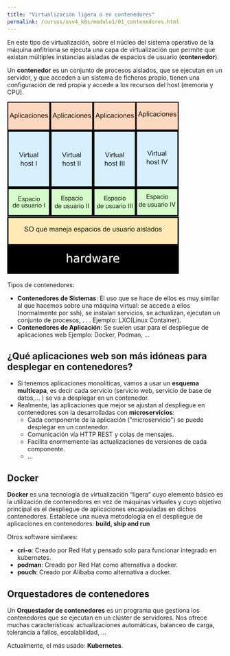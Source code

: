 ```yaml
---
title: "Virtualización ligera o en contenedores"
permalink: /cursos/osv4_k8s/modulo1/01_contenedores.html
---
```


En este tipo de virtualización, sobre el núcleo del sistema operativo de la máquina anfitriona se ejecuta una capa de virtualización que
permite que existan múltiples instancias aisladas de espacios de usuario (**contenedor**).

Un **contenedor** es un conjunto de procesos aislados, que se ejecutan en un servidor, y que acceden a un sistema de ficheros propio, tienen una configuración de red propia y accede a los recursos del host (memoria y CPU).

![virtualización ligera](img/virt_ligera.png)

Tipos de contenedores:

* **Contenedores de Sistemas**: El uso que se hace de ellos es muy similar al que hacemos sobre una máquina virtual: se accede a ellos (normalmente por ssh), se instalan servicios, se actualizan, ejecutan un conjunto de procesos, . . . Ejemplo: LXC(Linux Container).
* **Contenedores de Aplicación**: Se suelen usar para el despliegue de aplicaciones web Ejemplo: Docker, Podman, ...

## ¿Qué aplicaciones web son más idóneas para desplegar en contenedores?

* Si tenemos aplicaciones monolíticas, vamos a usar un **esquema multicapa**, es decir cada servicio (servicio web, servicio de base de datos,... ) se va a desplegar en un contenedor.
* Realmente, las aplicaciones que mejor se ajustan al despliegue en contenedores
son la desarrolladas con **microservicios**:
    * Cada componente de la aplicación ("microservicio") se puede desplegar en un contenedor.
    * Comunicación vía HTTP REST y colas de mensajes.
    * Facilita enormemente las actualizaciones de versiones de cada componente.
    * ... 

## Docker

**Docker** es una tecnología de virtualización “ligera” cuyo elemento básico es la utilización de contenedores en vez de máquinas virtuales y cuyo objetivo principal es el despliegue de aplicaciones encapsuladas en dichos contenedores.
Establece una nueva metodología en el despliegue de aplicaciones en contenedores: **build, ship and run**

Otros software similares:

* **cri-o**: Creado por Red Hat y pensado solo para funcionar integrado en kubernetes.
* **podman**: Creado por Red Hat como alternativa a docker.
* **pouch**: Creado por Alibaba como alternativa a docker. 

## Orquestadores de contenedores

Un **Orquestador de contenedores** es un programa que gestiona los contenedores que se ejecutan en un clúster de servidores. Nos ofrece muchas características: actualizaciones automáticas, balanceo de carga, tolerancia a fallos, escalabilidad, ...

Actualmente, el más usado: **Kubernetes**.


